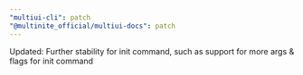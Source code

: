 ```yaml
---
"multiui-cli": patch
"@multinite_official/multiui-docs": patch
---
```


Updated: Further stability for init command, such as support for more args & flags for init command
